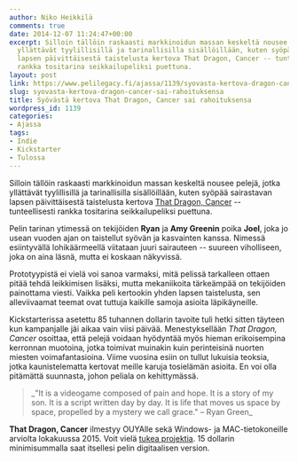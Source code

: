 ```yaml
---
author: Niko Heikkilä
comments: true
date: 2014-12-07 11:24:47+00:00
excerpt: Silloin tällöin raskaasti markkinoidun massan keskeltä nousee pelejä, jotka
  yllättävät tyylillisillä ja tarinallisilla sisällöillään, kuten syöpää sairastavan
  lapsen päivittäisestä taistelusta kertova That Dragon, Cancer -- tunteellisesti
  rankka tositarina seikkailupeliksi puettuna.
layout: post
link: https://www.pelilegacy.fi/ajassa/1139/syovasta-kertova-dragon-cancer-sai-rahoituksensa
slug: syovasta-kertova-dragon-cancer-sai-rahoituksensa
title: Syövästä kertova That Dragon, Cancer sai rahoituksensa
wordpress_id: 1139
categories:
- Ajassa
tags:
- Indie
- Kickstarter
- Tulossa
---
```






Silloin tällöin raskaasti markkinoidun massan keskeltä nousee pelejä, jotka yllättävät tyylillisillä ja tarinallisilla sisällöillään, kuten syöpää sairastavan lapsen päivittäisestä taistelusta kertova [That Dragon, Cancer](http://thatdragoncancer.com/) -- tunteellisesti rankka tositarina seikkailupeliksi puettuna.

Pelin tarinan ytimessä on tekijöiden **Ryan** ja **Amy Greenin** poika **Joel**, joka jo usean vuoden ajan on taistellut syövän ja kasvainten kanssa. Nimessä esiintyvällä lohikäärmeellä viitataan juuri sairauteen -- suureen viholliseen, joka on aina läsnä, mutta ei koskaan näkyvissä.

Prototyypistä ei vielä voi sanoa varmaksi, mitä pelissä tarkalleen ottaen pitää tehdä leikkimisen lisäksi, mutta mekaniikoita tärkeämpää on tekijöiden painottama viesti. Vaikka peli kertookin yhden lapsen taistelusta, sen alleviivaamat teemat ovat tuttuja kaikille samoja asioita läpikäyneille.

Kickstarterissa asetettu 85 tuhannen dollarin tavoite tuli hetki sitten täyteen kun kampanjalle jäi aikaa vain viisi päivää. Menestyksellään _That Dragon, Cancer_ osoittaa, että pelejä voidaan hyödyntää myös hieman erikoisempina kerronnan muotoina, jotka toimivat muinakin kuin perinteisinä nuorten miesten voimafantasioina. Viime vuosina esiin on tullut lukuisia teoksia, jotka kaunistelematta kertovat meille karuja tosielämän asioita. En voi olla pitämättä suunnasta, johon peliala on kehittymässä.



<blockquote>_"It is a videogame composed of pain and hope. It is a story of my son. It is a script written day by day. It is life that moves us space by space, propelled by a mystery we call grace." – Ryan Green_</blockquote>



**That Dragon, Cancer** ilmestyy OUYAlle sekä Windows- ja MAC-tietokoneille arviolta lokakuussa 2015. Voit vielä [tukea projektia](https://www.kickstarter.com/projects/godatplay/that-dragon-cancer#_=_). 15 dollarin minimisummalla saat itsellesi pelin digitaalisen version.
